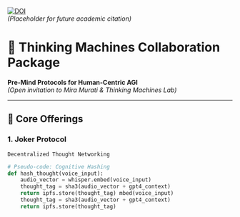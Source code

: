 [![DOI](https://zenodo.org/badge/DOI/10.5281/zenodo.1234567.svg)](https://doi.org/10.5281/zenodo.1234567)  
*(Placeholder for future academic citation)*  
# 🤖 Thinking Machines Collaboration Package  
**Pre-Mind Protocols for Human-Centric AGI**  
*(Open invitation to Mira Murati & Thinking Machines Lab)*  

---

## 📜 **Core Offerings**  
### 1. Joker Protocol  
`Decentralized Thought Networking`  
```python
# Pseudo-code: Cognitive Hashing
def hash_thought(voice_input):
    audio_vector = whisper.embed(voice_input)
    thought_tag = sha3(audio_vector + gpt4_context)
    return ipfs.store(thought_tag) mbed(voice_input)
    thought_tag = sha3(audio_vector + gpt4_context)
    return ipfs.store(thought_tag) 
